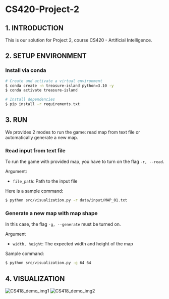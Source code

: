 # CS420-Project-2
## 1. INTRODUCTION
This is our solution for Project 2, course CS420 - Artificial Intelligence.
## 2. SETUP ENVIRONMENT
### Install via conda
```bash
# Create and activate a virtual environment
$ conda create -n treasure-island python=3.10 -y
$ conda activate treasure-island

# Install dependencies
$ pip install -r requirements.txt
```
## 3. RUN
We provides 2 modes to run the game: read map from text file or automatically generate a new map.
### Read input from text file
To run the game with provided map, you have to turn on the flag `-r, --read`.

Argument:
 * `file_path`: Path to the input file 

Here is a sample command:

```bash
$ python src/visualization.py -r data/input/MAP_01.txt
```
### Generate a new map with map shape
In this case, the flag `-g, --generate` must be turned on.

Argument
 * `width, height`: The expected width and height of the map

Sample command:

```bash
$ python src/visualization.py -g 64 64
```
## 4. VISUALIZATION
![CS418_demo_img1](https://user-images.githubusercontent.com/79528257/211090130-ea4785c9-22c4-461a-97bc-b0f77059fe8e.png)
![CS418_demo_img2](https://user-images.githubusercontent.com/79528257/211090225-271e5280-2eeb-4ede-95ee-ff4f72cab0a9.png)
